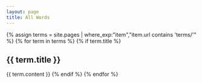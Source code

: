 ```yaml
---
layout: page
title: All Words
---
```

{% assign terms = site.pages | where_exp:"item","item.url contains 'terms/'" %}
{% for term in terms %}
  {% if term.title %}
## {{ term.title }}
{{ term.content }}
  {% endif %}
{% endfor %}